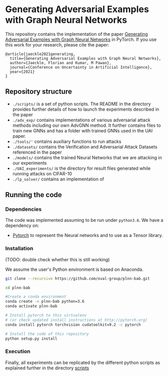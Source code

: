 # Generating Adversarial Examples with Graph Neural Networks

This repository contains the implementation of the paper [Generating Adversarial Examples with Graph Neural Networks](https://arxiv.org/pdf/2105.14644.pdf) in PyTorch. If you use this work for your research, please cite the paper:

```
@article{jaeckle2021generating,
  title={Generating Adversarial Examples with Graph Neural Networks},
  author={Jaeckle, Florian and Kumar, M Pawan},
  journal={Conference on Uncertainty in Artificial Intelligence},
  year={2021}
}
```

## Repository structure

* `./scripts/` is a set of python scripts. The README in the directory provides further details of how to launch the experiments described in the paper
*  `./adv_exp/` contains implementations of various adversarial attack methods including our own AdvGNN method. It further contains files to train new GNNs and has a folder with trained GNNs used in the UAI paper.
* `./tools/'` contains auxiliary functions to run attacks
* `./datasets/` contains the Verification and Adversarial Attack Datasets referenced in the paper
* `./models/` contains the trained Neural Networks that we are attacking in our experiments
* `./UAI_experiments/` is the directory for result files generated while running attacks on CIFAR-10
* `./lp_solver/` contains an implementation of 

  
## Running the code
### Dependencies
The code was implemented assuming to be run under `python3.6`.
We have a dependency on:
* [Pytorch](http://pytorch.org/) to represent the Neural networks and to use as
  a Tensor library. 

  
### Installation
(TODO: double check whether this is still working)
 
We assume the user's Python environment is based on Anaconda.

```bash
git clone --recursive https://github.com/oval-group/plnn-bab.git

cd plnn-bab

#Create a conda environment
conda create -n plnn-bab python=3.6
conda activate plnn-bab

# Install pytorch to this virtualenv
# (or check updated install instructions at http://pytorch.org)
conda install pytorch torchvision cudatoolkit=9.2 -c pytorch 

# Install the code of this repository
python setup.py install
```

### Execution
Finally, all experiments can be replicated by the different python scripts as explained further in the directory [scripts](scripts)
